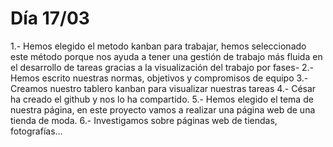# Día 17/03
1.- Hemos elegido el metodo kanban para trabajar, hemos seleccionado este método porque nos ayuda a tener una gestión de trabajo más fluida en el desarrollo de  tareas gracias a la visualización del trabajo por fases-
2.- Hemos escrito nuestras normas, objetivos y compromisos de equipo
3.- Creamos nuestro tablero kanban para visualizar nuestras tareas
4.- César ha creado el github y nos lo ha compartido.
5.- Hemos elegido el tema de nuestra página, en este proyecto vamos a realizar una página web de una tienda de moda.
6.- Investigamos sobre páginas web de tiendas, fotografías...